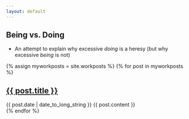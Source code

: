 ```yaml
---
layout: default
---
```


## Being vs. Doing
- An attempt to explain why excessive <em>doing</em> is a heresy (but why excessive <em>being</em> is not)

{% assign myworkposts = site.workposts %}
	{% for post in myworkposts %}
  <article>
    <h2>
      <a href="{{ post.url }}">
        {{ post.title }}
      </a>
    </h2>
    <time datetime="{{ post.date | date: "%Y-%m-%d" }}">{{ post.date | date_to_long_string }}</time>
    {{ post.content }}
  </article>
{% endfor %}